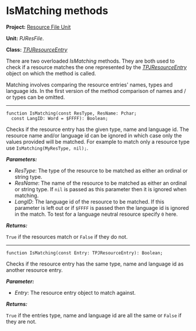 # IsMatching methods #

**Project:** [Resource File Unit](ResFileUnit.md)

**Unit:** _PJResFile_.

**Class:** _[TPJResourceEntry](TPJResourceEntry.md)_

There are two overloaded _IsMatching_ methods. They are both used to check if a resource matches the one represented by the _[TPJResourceEntry](TPJResourceEntry.md)_ object on which the method is called.

Matching involves comparing the resource entries' names, types and language ids. In the first version of the method comparison of names and / or types can be omitted.


---


```
function IsMatching(const ResType, ResName: Pchar;
  const LangID: Word = $FFFF): Boolean;
```

Checks if the resource entry has the given type, name and language id. The resource name and/or language id can be ignored in which case only the values provided will be matched. For example to match only a resource type use `IsMatching(MyResType, nil);`.

**_Parameters:_**

  * _ResType_: The type of the resource to be matched as either an ordinal or string type.
  * _ResName_: The name of the resource to be matched as either an ordinal or string type. If `nil` is passed as this parameter then it is ignored when matching.
  * _LangID_: The language id of the resource to be matched. If this parameter is left out or if `$FFFF` is passed then the language id is ignored in the match. To test for a language neutral resource specify `0` here.

**_Returns:_**

`True` if the resources match or `False` if they do not.


---


```
function IsMatching(const Entry: TPJResourceEntry): Boolean;
```

Checks if the resource entry has the same type, name and language id as another resource entry.

**_Parameter:_**

  * _Entry_: The resource entry object to match against.

**_Returns:_**

`True` if the entries type, name and language id are all the same or `False` if they are not.